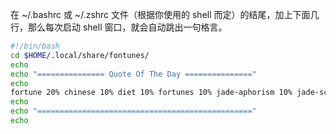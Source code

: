 在 ~/.bashrc 或 ~/.zshrc 文件（根据你使用的 shell 而定）的结尾，加上下面几行，那么每次启动 shell 窗口，就会自动跳出一句格言。


```bash
#!/bin/bash
cd $HOME/.local/share/fontunes/
echo
echo "=============== Quote Of The Day ==============="
echo
fortune 20% chinese 10% diet 10% fortunes 10% jade-aphorism 10% jade-scripts 20% song100 20% tang300
echo
echo "================================================"
echo
```
